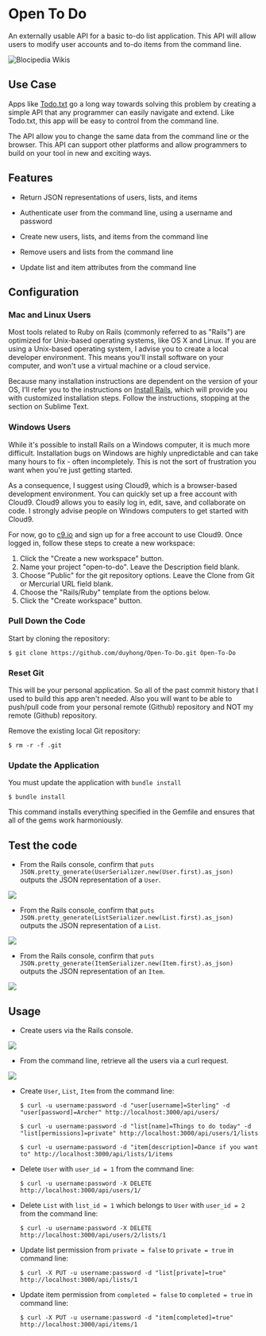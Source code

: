 # Open To Do

 An externally usable API for a basic to-do list application. This API will allow users to modify user accounts and to-do items from the command line.

![Blocipedia Wikis](../master/screenshots/open-to-do.png)

## Use Case

Apps like [Todo.txt](http://todotxt.com/) go a long way towards solving this problem by creating a simple API that any programmer can easily navigate and extend. Like Todo.txt, this app will be easy to control from the command line.

The API allow you to change the same data from the command line or the browser. This API can support other platforms and allow programmers to build on your tool in new and exciting ways.

## Features
* Return JSON representations of users, lists, and items

* Authenticate user from the command line, using a username and password

* Create new users, lists, and items from the command line

* Remove users and lists from the command line

* Update list and item attributes from the command line

## Configuration
### Mac and Linux Users

Most tools related to Ruby on Rails (commonly referred to as "Rails") are optimized for Unix-based operating systems, like OS X and Linux. If you are using a Unix-based operating system, I advise you to create a local developer environment. This means you'll install software on your computer, and won't use a virtual machine or a cloud service.

Because many installation instructions are dependent on the version of your OS, I'll refer you to the instructions on [Install Rails](http://installrails.com/), which will provide you with customized installation steps. Follow the instructions, stopping at the section on Sublime Text.

### Windows Users

While it's possible to install Rails on a Windows computer, it is much more difficult. Installation bugs on Windows are highly unpredictable and can take many hours to fix - often incompletely. This is not the sort of frustration you want when you're just getting started.

As a consequence, I suggest using Cloud9, which is a browser-based development environment. You can quickly set up a free account with Cloud9. Cloud9 allows you to easily log in, edit, save, and collaborate on code. I strongly advise people on Windows computers to get started with Cloud9.

For now, go to [c9.io](https://c9.io/) and sign up for a free account to use Cloud9. Once logged in, follow these steps to create a new workspace:

  1. Click the "Create a new workspace" button.
  2. Name your project "open-to-do". Leave the Description field blank.
  3. Choose "Public" for the git repository options. Leave the Clone from Git or Mercurial URL field blank.
  4. Choose the "Rails/Ruby" template from the options below.
  5. Click the "Create workspace" button.

### Pull Down the Code

  Start by cloning the repository:

  ```
  $ git clone https://github.com/duyhong/Open-To-Do.git Open-To-Do
  ```

### Reset Git

   This will be your personal application. So all of the past commit history that I used to build this  app aren't needed. Also you will want to be able to push/pull code from your personal remote (Github) repository and NOT my remote (Github) repository.

   Remove the existing local Git repository:

   ```
   $ rm -r -f .git
   ```

### Update the Application

 You  must update the application with  `bundle install`

 ```
 $ bundle install
 ```
 This command installs everything specified in the Gemfile and ensures that all of the gems work harmoniously.

## Test the code

  * From the Rails console, confirm that  `puts JSON.pretty_generate(UserSerializer.new(User.first).as_json)` outputs the JSON representation of a `User`.

  ![](../master/screenshots/test_user.png)

  * From the Rails console, confirm that  `puts JSON.pretty_generate(ListSerializer.new(List.first).as_json)` outputs the JSON representation of a `List`.

  ![](../master/screenshots/test_list.png)

  * From the Rails console, confirm that  `puts JSON.pretty_generate(ItemSerializer.new(Item.first).as_json)` outputs the JSON representation of an `Item`.

  ![](../master/screenshots/test_item.png)

## Usage

  * Create users via the Rails console.

  ![](../master/screenshots/create_user.png)

  * From the command line, retrieve all the users via a curl request.

  ![](../master/screenshots/retrieve_user.png)

  * Create `User`, `List`, `Item` from the command line:

    ```
    $ curl -u username:password -d "user[username]=Sterling" -d "user[password]=Archer" http://localhost:3000/api/users/
    ```
    ```
    $ curl -u username:password -d "list[name]=Things to do today" -d "list[permissions]=private" http://localhost:3000/api/users/1/lists
    ```
    ```
    $ curl -u username:password -d "item[description]=Dance if you want to" http://localhost:3000/api/lists/1/items
    ```

  * Delete `User` with `user_id = 1` from the command line:

    ```
    $ curl -u username:password -X DELETE http://localhost:3000/api/users/1/
    ```

  * Delete `List` with `list_id = 1` which belongs to `User` with `user_id = 2` from the command line:

    ```
    $ curl -u username:password -X DELETE http://localhost:3000/api/users/2/lists/1
    ```

  * Update list permission from `private = false` to `private = true` in command line:

    ```
    $ curl -X PUT -u username:password -d "list[private]=true" http://localhost:3000/api/lists/1
    ```

  * Update item permission from `completed = false` to `completed = true` in command line:

    ```
    $ curl -X PUT -u username:password -d "item[completed]=true" http://localhost:3000/api/items/1
    ```
